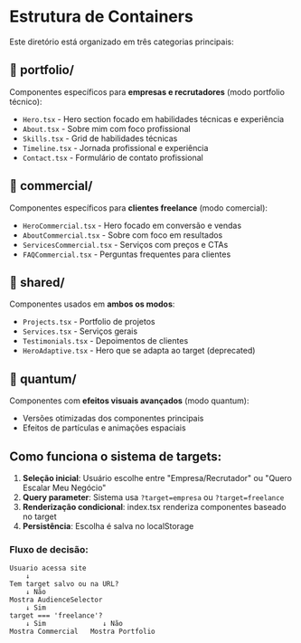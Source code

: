 # Estrutura de Containers

Este diretório está organizado em três categorias principais:

## 📁 portfolio/
Componentes específicos para **empresas e recrutadores** (modo portfolio técnico):
- `Hero.tsx` - Hero section focado em habilidades técnicas e experiência
- `About.tsx` - Sobre mim com foco profissional
- `Skills.tsx` - Grid de habilidades técnicas
- `Timeline.tsx` - Jornada profissional e experiência
- `Contact.tsx` - Formulário de contato profissional

## 📁 commercial/
Componentes específicos para **clientes freelance** (modo comercial):
- `HeroCommercial.tsx` - Hero focado em conversão e vendas
- `AboutCommercial.tsx` - Sobre com foco em resultados
- `ServicesCommercial.tsx` - Serviços com preços e CTAs
- `FAQCommercial.tsx` - Perguntas frequentes para clientes

## 📁 shared/
Componentes usados em **ambos os modos**:
- `Projects.tsx` - Portfolio de projetos
- `Services.tsx` - Serviços gerais
- `Testimonials.tsx` - Depoimentos de clientes
- `HeroAdaptive.tsx` - Hero que se adapta ao target (deprecated)

## 📁 quantum/
Componentes com **efeitos visuais avançados** (modo quantum):
- Versões otimizadas dos componentes principais
- Efeitos de partículas e animações espaciais

## Como funciona o sistema de targets:

1. **Seleção inicial**: Usuário escolhe entre "Empresa/Recrutador" ou "Quero Escalar Meu Negócio"
2. **Query parameter**: Sistema usa `?target=empresa` ou `?target=freelance`
3. **Renderização condicional**: index.tsx renderiza componentes baseado no target
4. **Persistência**: Escolha é salva no localStorage

### Fluxo de decisão:
```
Usuario acessa site
    ↓
Tem target salvo ou na URL?
    ↓ Não
Mostra AudienceSelector
    ↓ Sim
target === 'freelance'?
    ↓ Sim              ↓ Não
Mostra Commercial   Mostra Portfolio
```